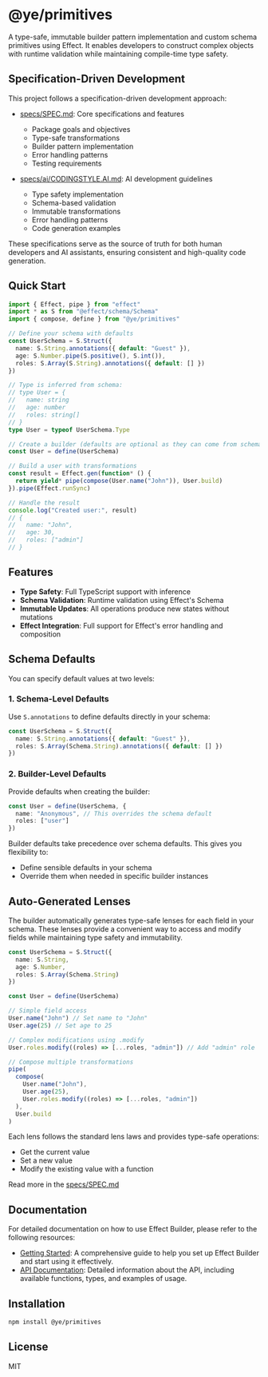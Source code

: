 # @ye/primitives

A type-safe, immutable builder pattern implementation and custom schema primitives using Effect. It enables developers to construct complex objects with runtime validation while maintaining compile-time type safety.

## Specification-Driven Development

This project follows a specification-driven development approach:

- [specs/SPEC.md](./specs/SPEC.md): Core specifications and features

  - Package goals and objectives
  - Type-safe transformations
  - Builder pattern implementation
  - Error handling patterns
  - Testing requirements

- [specs/ai/CODINGSTYLE.AI.md](./specs/ai/CODINGSTYLE.AI.md): AI development guidelines
  - Type safety implementation
  - Schema-based validation
  - Immutable transformations
  - Error handling patterns
  - Code generation examples

These specifications serve as the source of truth for both human developers and AI assistants, ensuring consistent and high-quality code generation.

## Quick Start

```typescript
import { Effect, pipe } from "effect"
import * as S from "@effect/schema/Schema"
import { compose, define } from "@ye/primitives"

// Define your schema with defaults
const UserSchema = S.Struct({
  name: S.String.annotations({ default: "Guest" }),
  age: S.Number.pipe(S.positive(), S.int()),
  roles: S.Array(S.String).annotations({ default: [] })
})

// Type is inferred from schema:
// type User = {
//   name: string
//   age: number
//   roles: string[]
// }
type User = typeof UserSchema.Type

// Create a builder (defaults are optional as they can come from schema)
const User = define(UserSchema)

// Build a user with transformations
const result = Effect.gen(function* () {
  return yield* pipe(compose(User.name("John")), User.build)
}).pipe(Effect.runSync)

// Handle the result
console.log("Created user:", result)
// {
//   name: "John",
//   age: 30,
//   roles: ["admin"]
// }
```

## Features

- **Type Safety**: Full TypeScript support with inference
- **Schema Validation**: Runtime validation using Effect's Schema
- **Immutable Updates**: All operations produce new states without mutations
- **Effect Integration**: Full support for Effect's error handling and composition

## Schema Defaults

You can specify default values at two levels:

### 1. Schema-Level Defaults

Use `S.annotations` to define defaults directly in your schema:

```typescript
const UserSchema = S.Struct({
  name: S.String.annotations({ default: "Guest" }),
  roles: S.Array(Schema.String).annotations({ default: [] })
})
```

### 2. Builder-Level Defaults

Provide defaults when creating the builder:

```typescript
const User = define(UserSchema, {
  name: "Anonymous", // This overrides the schema default
  roles: ["user"]
})
```

Builder defaults take precedence over schema defaults. This gives you flexibility to:

- Define sensible defaults in your schema
- Override them when needed in specific builder instances

## Auto-Generated Lenses

The builder automatically generates type-safe lenses for each field in your schema. These lenses provide a convenient way to access and modify fields while maintaining type safety and immutability.

```typescript
const UserSchema = S.Struct({
  name: S.String,
  age: S.Number,
  roles: S.Array(Schema.String)
})

const User = define(UserSchema)

// Simple field access
User.name("John") // Set name to "John"
User.age(25) // Set age to 25

// Complex modifications using .modify
User.roles.modify((roles) => [...roles, "admin"]) // Add "admin" role

// Compose multiple transformations
pipe(
  compose(
    User.name("John"),
    User.age(25),
    User.roles.modify((roles) => [...roles, "admin"])
  ),
  User.build
)
```

Each lens follows the standard lens laws and provides type-safe operations:

- Get the current value
- Set a new value
- Modify the existing value with a function

Read more in the [specs/SPEC.md](./specs/SPEC.md)

## Documentation

For detailed documentation on how to use Effect Builder, please refer to the following resources:
- [Getting Started](./docs/GettingStarted.md): A comprehensive guide to help you set up Effect Builder and start using it effectively.
- [API Documentation](https://github.com/kriegcloud/yeetunion): Detailed information about the API, including available functions, types, and examples of usage.

## Installation

```bash
npm install @ye/primitives
```

## License

MIT
